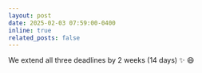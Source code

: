 ```yaml
---
layout: post
date: 2025-02-03 07:59:00-0400
inline: true
related_posts: false
---
```


We extend all three deadlines by 2 weeks (14 days)  :sparkles: :smile:
